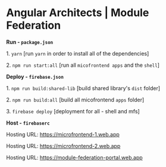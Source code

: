 # Angular Architects | Module Federation 


**Run - `package.json`** 

1\. `yarn` [run `yarn` in order to install all of the dependencies]

2\. `npm run start:all` [run all `micofrontend apps` and the `shell`] 


**Deploy - `firebase.json`**

1\. `npm run build:shared-lib` [build shared library's `dist` folder]

2\. `npm run build:all` [build all micofrontend `apps` folder]

3\. `firebase deploy` [deployment for all - shell and mfs] 


**Host - `firebaserc`**

Hosting URL: https://microfrontend-1.web.app 

Hosting URL: https://microfrontend-2.web.app 

Hosting URL: https://module-federation-portal.web.app 
